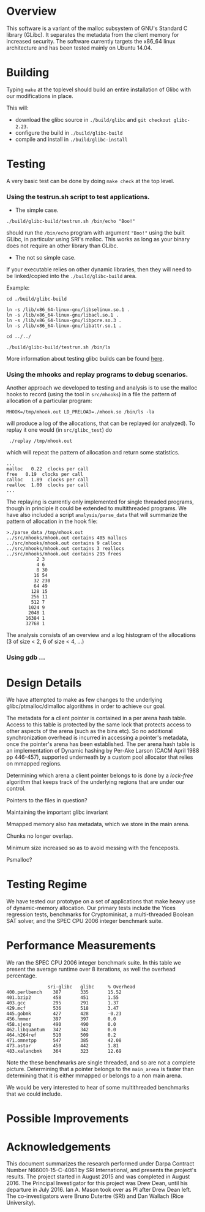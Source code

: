 


# Overview

This software is a variant of the malloc subsystem of GNU's Standard C
library (GLibc).  It separates the metadata from the client memory for
increased security.  The software currently targets the x86_64 linux
architecture and has been tested mainly on Ubuntu 14.04.


#  Building

Typing `make` at the toplevel should build an entire installation
of Glibc with our modifications in place. 

This will:

* download the glibc source in `./build/glibc` and `git checkout glibc-2.23`.
* configure the build in `./build/glibc-build`
* compile and install in `./build/glibc-install`


# Testing 

A very basic test can be done by doing `make check` at the top level.

### Using the testrun.sh script to test applications.

* The simple case. 
```
./build/glibc-build/testrun.sh /bin/echo "Boo!"
```
should run the `/bin/echo` program with argument `"Boo!"` using the
built GLibc, in particular using SRI's malloc. This works as
long as your binary does not require an other library than GLibc.

* The not so simple case.

If your executable relies on other dynamic libraries, then they will
need to be linked/copied into the `./build/glibc-build` area. 

Example:
```
cd ./build/glibc-build

ln -s /lib/x86_64-linux-gnu/libselinux.so.1 .
ln -s /lib/x86_64-linux-gnu/libacl.so.1 .
ln -s /lib/x86_64-linux-gnu/libpcre.so.3 .
ln -s /lib/x86_64-linux-gnu/libattr.so.1 .

cd ../../

./build/glibc-build/testrun.sh /bin/ls
```
More information about testing glibc builds can be found [here](https://sourceware.org/glibc/wiki/Testing/Builds).


### Using the mhooks and replay programs to debug scenarios.

Another approach we developed to testing and analysis is to use the malloc
hooks to record (using the tool in `src/mhooks`) in a file the pattern 
of allocation of a particular program:
```
MHOOK=/tmp/mhook.out LD_PRELOAD=./mhook.so /bin/ls -la
```
will produce a log of the allocations, that can be replayed (or analyzed).
To replay it one would (in `src/glibc_test`) do 
```
 ./replay /tmp/mhook.out
```
which will repeat the pattern of allocation and return some statistics.
```
...
malloc   0.22  clocks per call
free   0.19  clocks per call
calloc   1.89  clocks per call
realloc  1.00  clocks per call
...
```
The replaying is currently only implemented for single threaded programs,
though in principle it could be extended to multithreaded programs. We have
also included a script `analysis/parse_data` that will summarize the pattern
of allocation in the hook file:
```
>./parse_data /tmp/mhook.out
../src/mhooks/mhook.out contains 405 mallocs
../src/mhooks/mhook.out contains 9 callocs
../src/mhooks/mhook.out contains 3 reallocs
../src/mhooks/mhook.out contains 295 frees
           2 3
           4 6
           8 30
          16 54
          32 230
          64 49
         128 15
         256 11
         512 7
        1024 9
        2048 1
       16384 1
       32768 1
```
The analysis consists of an overview and a log histogram of the allocations 
(3 of size < 2, 6 of size < 4, ...)

### Using gdb ...


# Design Details

We have attempted to make as few changes to the underlying
glibc/ptmalloc/dlmalloc algorithms in order to achieve our
goal.

The metadata for a client pointer is contained in a per arena hash table.
Access to this table is protected by the same lock that protects access
to other aspects of the arena (such as the bins etc). So no additional
synchronization overhead is incurred in accessing a pointer's metadata,
once the pointer's arena has been established.
The per arena hash table is an implementation of Dynamic hashing
by Per-Ake Larson (CACM April 1988 pp 446-457), supported underneath
by a custom pool allocator that relies on mmapped regions.

Determining which arena a client pointer belongs to is done by
a *lock-free* algorithm that keeps track of the underlying
regions that are under our control.



Pointers to the files in question?

Maintaining the important glibc invariant

Mmapped memory also has metadata, which we store in the main arena.

Chunks no longer overlap.

Minimum size increased so as to avoid messing with the fenceposts.

Psmalloc?

# Testing Regime

We have tested our prototype on a set of applications that
make heavy use of dynamic-memory allocation. Our primary tests include
the Yices regression tests, benchmarks for Cryptominisat, a
multi-threaded Boolean SAT solver, and the SPEC CPU 2006 integer
benchmark suite.  


# Performance Measurements

We ran the SPEC CPU 2006 integer benchmark suite. In this table we present the 
average runtime over 8 iterations, as well the overhead percentage.
```
               sri-glibc   glibc     % Overhead
400.perlbench    387       335       15.52 
401.bzip2        458       451       1.55 
403.gcc          295       291       1.37 
429.mcf          536       518       3.47 
445.gobmk        427       428       -0.23 
456.hmmer        397       397       0.0 
458.sjeng        490       490       0.0 
462.libquantum   342       342       0.0 
464.h264ref      510       509       0.2 
471.omnetpp      547       385       42.08 
473.astar        450       442       1.81 
483.xalancbmk    364       323       12.69 
```
Note the these benchmarks are single threaded, and so are not a complete picture.
Determining that a pointer belongs to the `main_arena` is faster than 
determining that it is either mmapped or belongs to a non main arena.

We would be very interested to hear of some multithreaded benchmarks that we could
include.

# Possible Improvements


# Acknowledgements

This document summarizes the research performed under Darpa Contract
Number N66001-15-C-4061 by SRI International, and presents the
project's results. The project started in August 2015 and was
completed in August 2016. The Principal Investigator for this project
was Drew Dean, until his departure in July 2016. Ian A. Mason took
over as PI after Drew Dean left. The co-investigators were Bruno
Dutertre (SRI) and Dan Wallach (Rice University).
